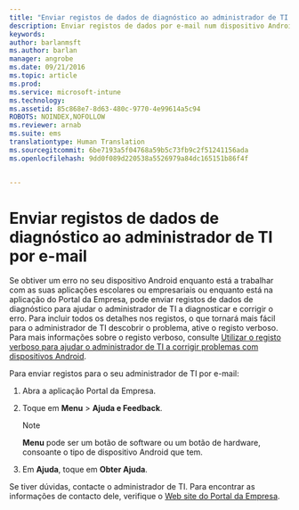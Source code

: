 ```yaml
---
title: "Enviar registos de dados de diagnóstico ao administrador de TI por e-mail | Microsoft Intune"
description: Enviar registos de dados por e-mail num dispositivo Android
keywords: 
author: barlanmsft
ms.author: barlan
manager: angrobe
ms.date: 09/21/2016
ms.topic: article
ms.prod: 
ms.service: microsoft-intune
ms.technology: 
ms.assetid: 85c868e7-8d63-480c-9770-4e99614a5c94
ROBOTS: NOINDEX,NOFOLLOW
ms.reviewer: arnab
ms.suite: ems
translationtype: Human Translation
ms.sourcegitcommit: 6be7193a5f04768a59b5c73fb9c2f51241156ada
ms.openlocfilehash: 9dd0f089d220538a5526979a84dc165151b86f4f


---
```



# <a name="send-diagnostic-data-logs-to-your-it-admin-using-email"></a>Enviar registos de dados de diagnóstico ao administrador de TI por e-mail

Se obtiver um erro no seu dispositivo Android enquanto está a trabalhar com as suas aplicações escolares ou empresariais ou enquanto está na aplicação do Portal da Empresa, pode enviar registos de dados de diagnóstico para ajudar o administrador de TI a diagnosticar e corrigir o erro. Para incluir todos os detalhes nos registos, o que tornará mais fácil para o administrador de TI descobrir o problema, ative o registo verboso. Para mais informações sobre o registo verboso, consulte [Utilizar o registo verboso para ajudar o administrador de TI a corrigir problemas com dispositivos Android](use-verbose-logging-to-help-your-it-administrator-fix-device-issues-android.md).

Para enviar registos para o seu administrador de TI por e-mail:

1.  Abra a aplicação Portal da Empresa.

2.  Toque em **Menu** &gt; **Ajuda e Feedback**.

    > [!NOTE]
    > **Menu** pode ser um botão de software ou um botão de hardware, consoante o tipo de dispositivo Android que tem.

3.  Em **Ajuda**, toque em **Obter Ajuda**.

Se tiver dúvidas, contacte o administrador de TI. Para encontrar as informações de contacto dele, verifique o [Web site do Portal da Empresa](http://portal.manage.microsoft.com).



<!--HONumber=Oct16_HO2-->


